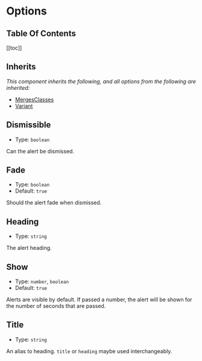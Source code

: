 # Options

## Table Of Contents

[[toc]]

## Inherits

*This component inherits the following, and all options from the following are inherited:*

- [MergesClasses](/)
- [Variant](/)


## Dismissible

- Type: `boolean`

Can the alert be dismissed.

## Fade

- Type: `boolean`
- Default: `true`

Should the alert fade when dismissed.

## Heading

- Type: `string`

The alert heading.

## Show

- Type: `number`, `boolean`
- Default: `true`

Alerts are visible by default. If passed a number, the alert will be shown
for the number of seconds that are passed.

## Title

- Type: `string`

An alias to heading. `title` or `heading` maybe used interchangeably.